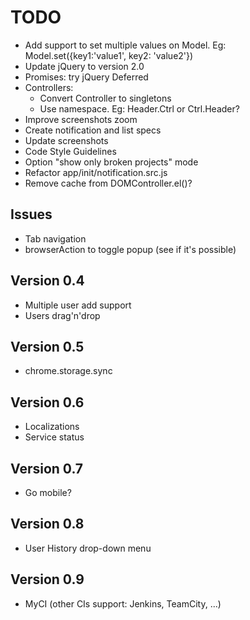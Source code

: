 # TODO

* Add support to set multiple values on Model.
	Eg: Model.set({key1:'value1', key2: 'value2'})
* Update jQuery to version 2.0
* Promises: try jQuery Deferred
* Controllers:
	* Convert Controller to singletons
	* Use namespace. Eg: Header.Ctrl or Ctrl.Header?
* Improve screenshots zoom
* Create notification and list specs
* Update screenshots
* Code Style Guidelines
* Option "show only broken projects" mode
* Refactor app/init/notification.src.js
* Remove cache from DOMController.el()?


## Issues

* Tab navigation
* browserAction to toggle popup (see if it's possible)


## Version 0.4

* Multiple user add support
* Users drag'n'drop


## Version 0.5

* chrome.storage.sync


## Version 0.6

* Localizations
* Service status


## Version 0.7

* Go mobile?


## Version 0.8

* User History drop-down menu


## Version 0.9

* MyCI (other CIs support: Jenkins, TeamCity, ...)
